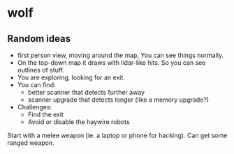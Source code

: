 # wolf

## Random ideas

- first person view, moving around the map, You can see things normally.
- On the top-down map it draws with lidar-like hits.  So you can see outlines of stuff.
- You are exploring, looking for an exit.
- You can find:
  - better scanner that detects further away
  - scanner upgrade that detects longer (like a memory upgrade?)
- Challenges:
  - Find the exit
  - Avoid or disable the haywire robots


Start with a melee weapon  (ie. a laptop or phone for hacking).  Can get some ranged weapon.

